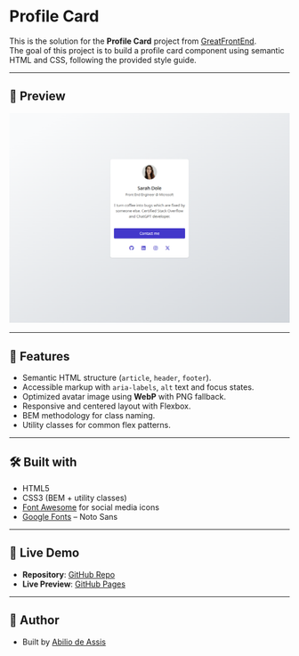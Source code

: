 # Profile Card

This is the solution for the **Profile Card** project from [GreatFrontEnd](https://www.greatfrontend.com/projects).  
The goal of this project is to build a profile card component using semantic HTML and CSS, following the provided style guide.

---

## 📸 Preview

![Profile Card Screenshot](./screencapture.png)

---

## 📌 Features

- Semantic HTML structure (`article`, `header`, `footer`).
- Accessible markup with `aria-labels`, `alt` text and focus states.
- Optimized avatar image using **WebP** with PNG fallback.
- Responsive and centered layout with Flexbox.
- BEM methodology for class naming.
- Utility classes for common flex patterns.

---

## 🛠️ Built with

- HTML5
- CSS3 (BEM + utility classes)
- [Font Awesome](https://fontawesome.com/) for social media icons
- [Google Fonts](https://fonts.google.com/) – Noto Sans

---

## 🚀 Live Demo

- **Repository**: [GitHub Repo](https://github.com/abilioassis/gfe-profile-card)
- **Live Preview**: [GitHub Pages](https://abilioassis.github.io/gfe-profile-card/)

---

## 👤 Author

- Built by [Abilio de Assis](https://www.greatfrontend.com/projects/u/abiliodeassis)
